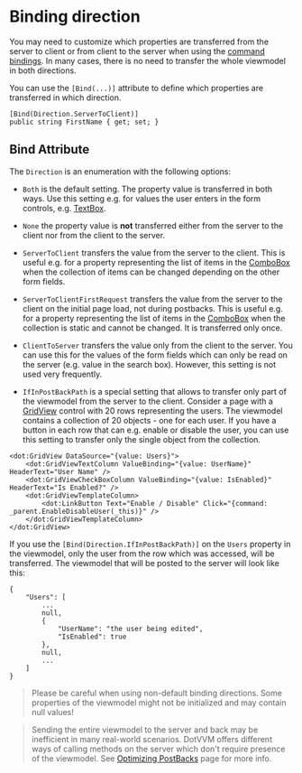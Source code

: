 # Binding direction

You may need to customize which properties are transferred from the server to client or from client to the server when using the [command bindings](/docs/tutorials/basics-command-binding/{branch}). In many cases, there is no need to transfer the whole viewmodel in both directions. 

You can use the `[Bind(...)]` attribute to define which properties are transferred in which direction. 

```CSHARP
[Bind(Direction.ServerToClient)]
public string FirstName { get; set; }
```

## Bind Attribute

The `Direction` is an enumeration with the following options:

* `Both` is the default setting. The property value is transferred in both ways. Use this setting e.g. for values the user enters in the form controls, e.g. [TextBox](/docs/controls/builtin/TextBox/{branch}).

* `None` the property value is **not** transferred either from the server to the client nor from the client to the server.

* `ServerToClient` transfers the value from the server to the client. This is useful e.g. for a property representing the list of items in the [ComboBox](/docs/controls/builtin/ComboBox/{branch}) when the collection of items can be changed depending on the other form fields.

* `ServerToClientFirstRequest` transfers the value from the server to the client on the initial page load, not during postbacks. This is useful e.g. for a property representing the list of items in the [ComboBox](/docs/controls/builtin/ComboBox/{branch}) when the collection is static and cannot be changed. It is transferred only once.

* `ClientToServer` transfers the value only from the client to the server. You can use this for the values of the form fields which can only be read on the server (e.g. value in the search box). However, this setting is not used very frequently.

* `IfInPostBackPath` is a special setting that allows to transfer only part of the viewmodel from the server to the client. Consider a page with a [GridView](/docs/controls/builtin/GridView/{branch}) control with 20 rows representing the users. The viewmodel contains a collection of 20 objects - one for each user. If you have a button in each row that can e.g. enable or disable the user, you can use this setting to transfer only the single object from the collection.

```DOTHTML
<dot:GridView DataSource="{value: Users}">
    <dot:GridViewTextColumn ValueBinding="{value: UserName}" HeaderText="User Name" />
    <dot:GridViewCheckBoxColumn ValueBinding="{value: IsEnabled}" HeaderText="Is Enabled?" />
    <dot:GridViewTemplateColumn>
        <dot:LinkButton Text="Enable / Disable" Click="{command: _parent.EnableDisableUser(_this)}" />
    </dot:GridViewTemplateColumn>
</dot:GridView>
```

If you use the `[Bind(Direction.IfInPostBackPath)]` on the `Users` property in the viewmodel, only the user from the row which was accessed, will be transferred. The viewmodel that will be posted to the server will look like this:

```
{
    "Users": [
        ...
        null,
        { 
            "UserName": "the user being edited",
            "IsEnabled": true
        },
        null,
        ...
    ]
}
```

> Please be careful when using non-default binding directions. Some properties of the viewmodel might not be initialized and may contain null values!

> Sending the entire viewmodel to the server and back may be inefficient in many real-world scenarios. DotVVM offers different ways of calling methods on the server which don't require presence of the viewmodel. See [Optimizing PostBacks](/docs/tutorials/basics-optimizing-postbacks/{branch}) page for more info.